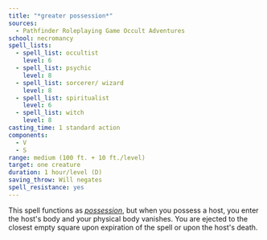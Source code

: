 ```yaml
---
title: "*greater possession*"
sources:
  - Pathfinder Roleplaying Game Occult Adventures
school: necromancy
spell_lists:
  - spell_list: occultist
    level: 6
  - spell_list: psychic
    level: 8
  - spell_list: sorcerer/ wizard
    level: 8
  - spell_list: spiritualist
    level: 6
  - spell_list: witch
    level: 8
casting_time: 1 standard action
components:
  - V
  - S
range: medium (100 ft. + 10 ft./level)
target: one creature
duration: 1 hour/level (D)
saving_throw: Will negates
spell_resistance: yes
---
```


This spell functions as [*possession*](/spells/greater-possession/), but when you possess a host, you enter the host's body and your physical body vanishes. You are ejected to the closest empty square upon expiration of the spell or upon the host's death.

